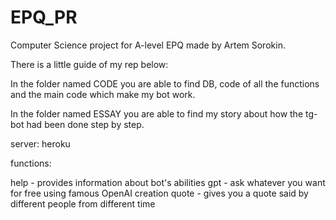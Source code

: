 # EPQ_PR
Computer Science project for A-level EPQ made by Artem Sorokin.


There is a little guide of my rep below:

In the folder named CODE you are able to find DB, code of all the functions and the main code which make my bot work.

In the folder named ESSAY you are able to find my story about how the tg-bot had been done step by step.


server: heroku


functions:

help - provides information about bot's abilities
gpt - ask whatever you want for free using famous OpenAI creation
quote - gives you a quote said by different people from different time